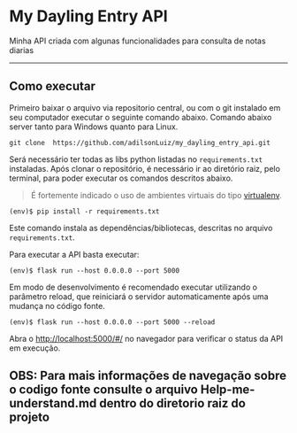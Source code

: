 # My Dayling Entry API

Minha API criada com algunas funcionalidades para consulta de notas diarias

---
## Como executar 

Primeiro baixar o arquivo via repositorio central, ou com o git instalado em seu computador executar o seguinte comando abaixo.
Comando abaixo server tanto para Windows quanto para Linux.
```
git clone  https://github.com/adilsonLuiz/my_dayling_entry_api.git
```

Será necessário ter todas as libs python listadas no `requirements.txt` instaladas.
Após clonar o repositório, é necessário ir ao diretório raiz, pelo terminal, para poder executar os comandos descritos abaixo.

> É fortemente indicado o uso de ambientes virtuais do tipo [virtualenv](https://virtualenv.pypa.io/en/latest/installation.html).

```
(env)$ pip install -r requirements.txt
```

Este comando instala as dependências/bibliotecas, descritas no arquivo `requirements.txt`.

Para executar a API  basta executar:

```
(env)$ flask run --host 0.0.0.0 --port 5000
```

Em modo de desenvolvimento é recomendado executar utilizando o parâmetro reload, que reiniciará o servidor
automaticamente após uma mudança no código fonte. 

```
(env)$ flask run --host 0.0.0.0 --port 5000 --reload
```

Abra o [http://localhost:5000/#/](http://localhost:5000/#/) no navegador para verificar o status da API em execução.

## OBS: Para mais informações de navegação sobre o codigo fonte consulte o arquivo Help-me-understand.md dentro do diretorio raiz do projeto
